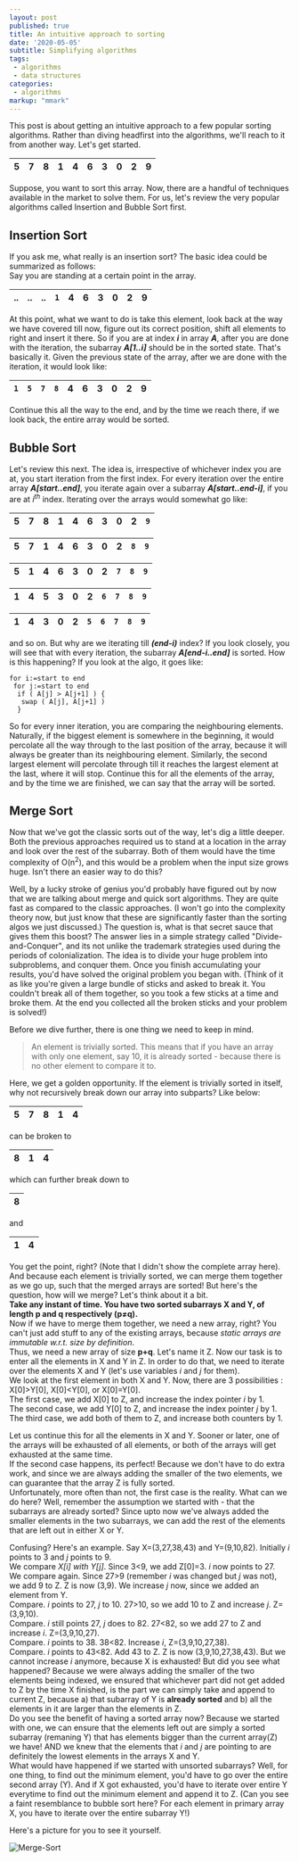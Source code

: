 ```yaml
---
layout: post
published: true
title: An intuitive approach to sorting
date: '2020-05-05'
subtitle: Simplifying algorithms
tags:
 - algorithms
 - data structures
categories:
 - algorithms
markup: "mmark"
---
```


This post is about getting an intuitive approach to a few popular sorting algorithms. Rather than diving headfirst into the algorithms, we'll reach to it from another way. Let's get started.

| 5 | 7 | 8 | 1 | 4 | 6 | 3 | 0 | 2 | 9 |
|---|---|---|---|---|---|---|---|---|---|

Suppose, you want to sort this array. Now, there are a handful of techniques available in the market to solve them. For us, let's review the very popular algorithms called Insertion and Bubble Sort first.

## Insertion Sort
If you ask me, what really is an insertion sort? The basic idea could be summarized as follows:  
Say you are standing at a certain point in the array.


| .. | .. | .. | `1` | 4 | 6 | 3 | 0 | 2 | 9 |
|---|---|---|---|---|---|---|---|---|---|

At this point, what we want to do is take this element, look back at the way we have covered till now, figure out its correct position, shift all elements to right and insert it there. So if you are at index _**i**_ in array _**A**_, after you are done with the iteration, the subarray _**A[1..i]**_ should be in the sorted state. That's basically it. Given the previous state of the array, after we are done with the iteration, it would look like:

| `1` | `5` | `7` | `8` | 4 | 6 | 3 | 0 | 2 | 9 |
|---|---|---|---|---|---|---|---|---|---|

Continue this all the way to the end, and by the time we reach there, if we look back, the entire array would be sorted.

## Bubble Sort
Let's review this next.
The idea is, irrespective of whichever index you are at, you start iteration from the first index. For every iteration over the entire array _**A[start..end]**_, you iterate again over a subarray _**A[start..end-i]**_, if you are at _i<sup>th</sup>_ index. 
Iterating over the arrays would somewhat go like:  

|5 |7 |8 |1 |4 |6 |3 |0 |2 |`9` |
|---|---|---|---|---|---|---|---|---|---|

|5 |7 |1 |4 |6 |3 |0 |2 |`8` |`9`|
|---|---|---|---|---|---|---|---|---|---|

|5 |1 |4 |6 |3 |0 |2 |`7` |`8` |`9` |
|---|---|---|---|---|---|---|---|---|---|

|1 |4 |5 |3 |0 |2 |`6` |`7` |`8` |`9` |
|---|---|---|---|---|---|---|---|---|---|

|1 |4 |3 |0 |2 |`5` |`6` |`7` |`8` |`9` |
|---|---|---|---|---|---|---|---|---|---|

and so on. But why are we iterating till _**(end-i)**_ index? If you look closely, you will see that with every iteration, the subarray _**A[end-i..end]**_ is sorted. How is this happening? If you look at the algo, it goes like:

```
for i:=start to end
 for j:=start to end
  if ( A[j] > A[j+1] ) {
   swap ( A[j], A[j+1] )
  }
```
So for every inner iteration, you are comparing the neighbouring elements. Naturally, if the biggest element is somewhere in the beginning, it would percolate all the way through to the last position of the array, because it will always be greater than its neighbouring element. Similarly, the second largest element will percolate through till it reaches the largest element at the last, where it will stop. Continue this for all the elements of the array, and by the time we are finished, we can say that the array will be sorted.


## Merge Sort
Now that we've got the classic sorts out of the way, let's dig a little deeper. Both the previous approaches required us to stand at a location in the array and look over the rest of the subarray. Both of them would have the time complexity of O(n<sup>2</sup>), and this would be a problem when the input size grows huge. Isn't there an easier way to do this?

Well, by a lucky stroke of genius you'd probably have figured out by now that we are talking about merge and quick sort algorithms. They are quite fast as compared to the classic approaches. (I won't go into the complexity theory now, but just know that these are significantly faster than the sorting algos we just discussed.) The question is, what is that secret sauce that gives them this boost?
The answer lies in a simple strategy called "Divide-and-Conquer", and its not unlike the trademark strategies used during the periods of colonialization. The idea is to divide your huge problem into subproblems, and conquer them. Once you finish accumulating your results, you'd have solved the original problem you began with. (Think of it as like you're given a large bundle of sticks and asked to break it. You couldn't break all of them together, so you took a few sticks at a time and broke them. At the end you collected all the broken sticks and your problem is solved!)

Before we dive further, there is one thing we need to keep in mind.
 >    An element is trivially sorted. This means that if you have an array with only one element, say 10, it is already sorted - because there is no other element to compare it to.

Here, we get a golden opportunity. If the element is trivially sorted in itself, why not recursively break down our array into subparts? Like below:


| 5 | 7 | 8 | 1 | 4 |                 
|---|---|---|---|---|                 


can be broken to 

| 8 | 1 | 4 |
|---|---|---|

which can further break down to

| 8 |       
|---| 

and     

| 1 | 4 |
|---|---|

You get the point, right? (Note that I didn't show the complete array here).  
And because each element is trivially sorted, we can merge them together as we go up, such that the merged arrays are sorted!
But here's the question, how will we merge? Let's think about it a bit.  
**Take any instant of time. You have two sorted subarrays X and Y, of length p and q respectively (p≠q).**  
Now if we have to merge them together, we need a new array, right? You can't just add stuff to any of the existing arrays, because _static arrays are immutable w.r.t. size by definition_.  
Thus, we need a new array of size **p+q**. Let's name it Z. Now our task is to enter all the elements in X and Y in Z. In order to do that, we need to iterate over the elements X and Y (let's use variables _i_ and _j_ for them).  
We look at the first element in both X and Y. Now, there are 3 possibilities : X[0]>Y[0], X[0]<Y[0], or X[0]=Y[0].  
The first case, we add X[0] to Z, and increase the index pointer _i_ by 1.  
The second case, we add Y[0] to Z, and increase the index pointer _j_ by 1.  
The third case, we add both of them to Z, and increase both counters by 1.  



Let us continue this for all the elements in X and Y. Sooner or later, one of the arrays will be exhausted of all elements, or both of the arrays will get exhausted at the same time.  
If the second case happens, its perfect! Because we don't have to do extra work, and since we are always adding the smaller of the two elements, we can guarantee that the array Z is fully sorted.  
Unfortunately, more often than not, the first case is the reality. What can we do here? Well, remember the assumption we started with - that the subarrays are already sorted? Since upto now we've always added the smaller elements in the two subarrays, we can add the rest of the elements that are left out in either X or Y.  


Confusing? Here's an example. Say X=(3,27,38,43) and Y=(9,10,82). Initially _i_ points to 3 and _j_ points to 9.  
We compare _X[i] with Y[j]_. Since 3<9, we add Z[0]=3. _i_ now points to 27.  
We compare again. Since 27>9 (remember _i_ was changed but _j_ was not), we add 9 to Z. Z is now (3,9). We increase _j_ now, since we added an element from Y.  
Compare. _i_ points to 27, _j_ to 10. 27>10, so we add 10 to Z and increase _j_. Z=(3,9,10).  
Compare. _i_ still points 27, _j_ does to 82. 27<82, so we add 27 to Z and increase _i_. Z=(3,9,10,27).  
Compare. _i_ points to 38. 38<82. Increase _i_, Z=(3,9,10,27,38).  
Compare. _i_ points to 43<82. Add 43 to Z. Z is now (3,9,10,27,38,43). But we cannot increase _i_ anymore, because X is exhausted!
But did you see what happened? Because we were always adding the smaller of the two elements being indexed, we ensured that whichever part did not get added to Z by the time X finished, is the part we can simply take and append to current Z, because a) that subarray of Y is **already sorted** and b) all the elements in it are larger than the elements in Z.  
Do you see the benefit of having a sorted array now? Because we started with one, we can ensure that the elements left out are simply a sorted subarray (remaning Y) that has elements bigger than the current array(Z) we have! AND we knew that the elements that _i_ and _j_ are pointing to are definitely the lowest elements in the arrays X and Y.  
What would have happened if we started with unsorted subarrays? Well, for one thing, to find out the minimum element, you'd have to go over the entire second array (Y). And if X got exhausted, you'd have to iterate over entire Y everytime to find out the minimum element and append it to Z. (Can you see a faint resemblance to bubble sort here? For each element in primary array X, you have to iterate over the entire subarray Y!) 

Here's a picture for you to see it yourself.  

![Merge-Sort](https://upload.wikimedia.org/wikipedia/commons/thumb/e/e6/Merge_sort_algorithm_diagram.svg/660px-Merge_sort_algorithm_diagram.svg.png)
